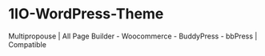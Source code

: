 # 1IO-WordPress-Theme
Multipropouse | All Page Builder - Woocommerce - BuddyPress - bbPress | Compatible
